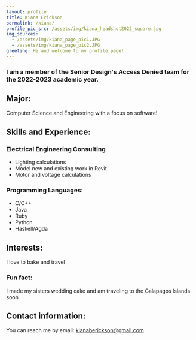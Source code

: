 ```yaml
---
layout: profile
title: Kiana Erickson
permalink: /kiana/
profile_pic_src: /assets/img/kiana_headshot2022_square.jpg
img_sources:
  - /assets/img/kiana_page_pic1.JPG
  - /assets/img/kiana_page_pic2.JPG
greeting: Hi and welcome to my profile page!
---
```


### I am a member of the Senior Design's Access Denied team for the 2022-2023 academic year.

## Major:
Computer Science and Engineering with a focus on software!

## Skills and Experience:

### Electrical Engineering Consulting
- Lighting calculations
- Model new and existing work in Revit
- Motor and voltage calculations

### Programming Languages:
- C/C++
- Java
- Ruby
- Python
- Haskell/Agda

## Interests:
I love to bake and travel

### Fun fact:
I made my sisters wedding cake and am traveling to the Galapagos Islands soon

## Contact information:
You can reach me by email: [kianaberickson@gmail.com](mailto:kianaberickson@gmail.com)
